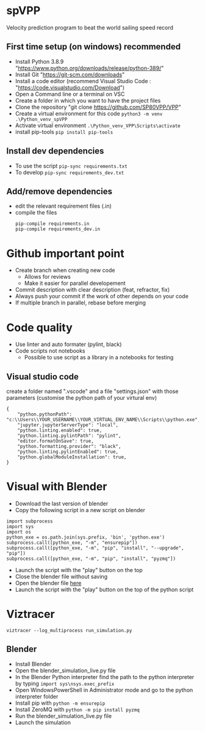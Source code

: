 # spVPP
Velocity prediction program to beat the world sailing speed record

## First time setup (on windows) recommended

- Install Python 3.8.9 "https://www.python.org/downloads/release/python-389/"
- Install Git "https://git-scm.com/downloads"
- Install a code editor (recommend Visual Studio Code : "https://code.visualstudio.com/Download")
- Open a Command line or a terminal on VSC
- Create a folder in which you want to have the project files
- Clone the repository "git clone https://github.com/SP80VPP/VPP"
- Create a virtual environment for this code `python3 -m venv .\Python_venv_spVPP`
- Activate virtual environment `.\Python_venv_VPP\Scripts\activate`
- install pip-tools `pip install pip-tools`

## Install dev dependencies

- To use the script `pip-sync requirements.txt`
- To develop `pip-sync requirements_dev.txt`

## Add/remove dependencies

- edit the relevant requirement files (.in)
- compile the files
  ```
  pip-compile requirements.in
  pip-compile requirements_dev.in
  ```
# Github important point

- Create branch when creating new code
    - Allows for reviews
    - Make it easier for parallel developement
- Commit description with clear description (feat, refractor, fix)
- Always push your commit if the work of other depends on your code
- If multiple branch in parallel, rebase before merging

# Code quality

- Use linter and auto formater (pylint, black)
- Code scripts not notebooks
    - Possible to use script as a library in a notebooks for testing

## Visual studio code 
create a folder named ".vscode" and a file "settings.json"
with those parameters (customise the python path of your virtural env)
```
{
    "python.pythonPath": "c:\\Users\\YOUR_USERNAME\\YOUR_VIRTUAL_ENV_NAME\\Scripts\\python.exe",
    "jupyter.jupyterServerType": "local",
    "python.linting.enabled": true,
    "python.linting.pylintPath": "pylint",
    "editor.formatOnSave": true,
    "python.formatting.provider": "black",
    "python.linting.pylintEnabled": true,
    "python.globalModuleInstallation": true,
}
```
# Visual with Blender
- Download the last version of blender
- Copy the following script in a new script on blender
```
import subprocess
import sys
import os
python_exe = os.path.join(sys.prefix, 'bin', 'python.exe')
subprocess.call([python_exe, "-m", "ensurepip"])
subprocess.call([python_exe, "-m", "pip", "install", "--upgrade", "pip"])
subprocess.call([python_exe, "-m", "pip", "install", "pyzmq"])
```
- Launch the script with the "play" button on the top
- Close the blender file without saving
- Open the blender file [here](visualization/3D_visualization.blend)
- Launch the script with the "play" button on the top of the python script

# Viztracer
```
viztracer --log_multiprocess run_simulation.py
```

## Blender

- Install Blender
- Open the blender_simulation_live.py file
- In the Blender Python interpreter find the path to the python interpreter by typing ```import sys\nsys.exec_prefix```
- Open WindowsPowerShell in Administrator mode and go to the python interpreter folder
- Install pip with ```python -m ensurepip  ```
- Install ZeroMQ with ```python -m pip install pyzmq```
- Run the blender_simulation_live.py file
- Launch the simulation
